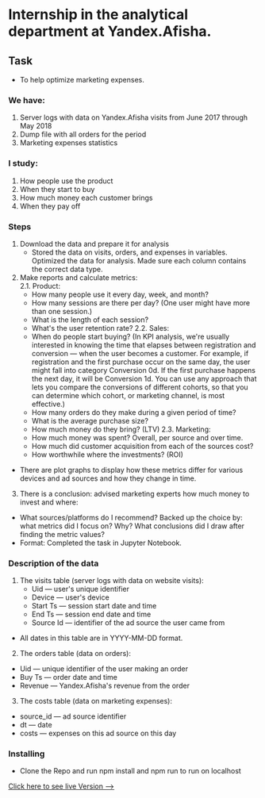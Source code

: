 # Internship in the analytical department at Yandex.Afisha.

## Task
* To help optimize marketing expenses. 

### We have:

1. Server logs with data on Yandex.Afisha visits from June 2017 through May 2018
2. Dump file with all orders for the period
3. Marketing expenses statistics

### I study:

1. How people use the product
2. When they start to buy
3. How much money each customer brings
4. When they pay off

### Steps

1. Download the data and prepare it for analysis
   - Stored the data on visits, orders, and expenses in variables. Optimized the data for analysis. Made sure each column contains the correct data type. 
2. Make reports and calculate metrics:<br>
   2.1. Product:<br>
   - How many people use it every day, week, and month?
   - How many sessions are there per day? (One user might have more than one session.)
   - What is the length of each session?
   - What's the user retention rate?
   2.2. Sales:<br>
   - When do people start buying? (In KPI analysis, we're usually interested in knowing the time that elapses between registration and conversion — when the user becomes a customer. For example, if registration and the first purchase occur on the same day, the user might fall into category Conversion 0d. If the first purchase happens the next day, it will be Conversion 1d. You can use any approach that lets you compare the conversions of different cohorts, so that you can determine which cohort, or marketing channel, is most effective.)
   - How many orders do they make during a given period of time?
   - What is the average purchase size?
   - How much money do they bring? (LTV)
     2.3. Marketing:<br>
   - How much money was spent? Overall, per source and over time.
   - How much did customer acquisition from each of the sources cost?
   - How worthwhile where the investments? (ROI)
* There are plot graphs to display how these metrics differ for various devices and ad sources and how they change in time.

3. There is a conclusion: advised marketing experts how much money to invest and where:
  * What sources/platforms do I recommend? Backed up the choice by: what metrics did I focus on? Why? What conclusions did I draw after finding the metric values?
  * Format: Completed the task in Jupyter Notebook.

### Description of the data
1. The visits table (server logs with data on website visits):
   - Uid — user's unique identifier
   - Device — user's device
   - Start Ts — session start date and time
   - End Ts — session end date and time
   - Source Id — identifier of the ad source the user came from
* All dates in this table are in YYYY-MM-DD format.
2. The orders table (data on orders):
  - Uid — unique identifier of the user making an order
  - Buy Ts — order date and time
  - Revenue — Yandex.Afisha's revenue from the order
3. The costs table (data on marketing expenses):
  - source_id — ad source identifier
  - dt — date
  - costs — expenses on this ad source on this day


### Installing 
* Clone the Repo and run npm install and npm run to run on localhost

[Click here to see live Version --> ](https://newmovies.netlify.app)
